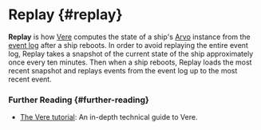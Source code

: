 # Replay {#replay}

**Replay** is how [Vere](vere.md) computes the state of a ship's [Arvo](arvo.md) instance from the [event log](eventlog.md) after a ship reboots. In order to avoid replaying the entire event log, Replay takes a snapshot of the current state of the ship approximately once every ten minutes. Then when a ship reboots, Replay loads the most recent snapshot and replays events from the event log up to the most recent event.

### Further Reading {#further-reading}

- [The Vere tutorial](../system/runtime): An in-depth technical guide to Vere.
